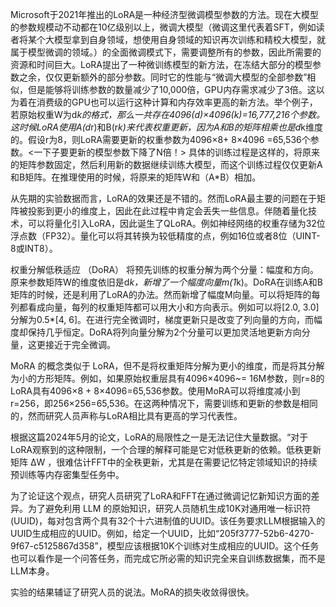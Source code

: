 

Microsoft于2021年推出的LoRA是一种经济型微调模型参数的方法。现在大模型的参数规模动不动都在10亿级别以上，微调大模型（微调这里代表着SFT，例如读者将某个大模型拿到自身领域，想使用自身领域的知识再次训练和精校大模型，就属于模型微调的领域。）的全面微调模式下，需要调整所有的参数，因此所需要的资源和时间巨大。LoRA提出了一种微训练模型的新方法，在冻结大部分的模型参数之余，仅仅更新额外的部分参数。同时它的性能与“微调大模型的全部参数”相似，但是能够将训练参数的数量减少了10,000倍，GPU内存需求减少了3倍。这以为着在消费级的GPU也可以运行这种计算和内存效率更高的新方法。举个例子，若原始权重W为d*k的格式，那么一共存在4096(d)×4096(k)=16,777,216个参数。这时候LoRA使用A(d*r)和B(r*k)来代表权重更新，因为A和B的矩阵相乘也是d*k维度的。假设r为8，则LoRA需要更新的权重参数为4096×8+ 8×4096 =65,536个参数。<一下子要更新的模型参数下降了N倍！> 具体的训练过程是这样的，将原来的矩阵参数固定，然后利用新的数据继续训练大模型，而这个训练过程仅仅更新A和B矩阵。在推理使用的时候，将原来的矩阵W和（A*B）相加。


从先期的实验数据而言，LoRA的效果还是不错的。然而LoRA最主要的问题在于矩阵被投影到更小的维度上，因此在此过程中肯定会丢失一些信息。伴随着量化技术，可以将量化引入LoRA，因此诞生了QLoRA。例如神经网络的权重存储为32位浮点数（FP32）。量化可以将其转换为较低精度的点，例如16位或者8位（UINT-8或INT8）。

权重分解低秩适应 （DoRA） 将预先训练的权重分解为两个分量：幅度和方向。原来参数矩阵W的维度依旧是d*k，新增了一个幅度向量m(1*k)。DoRA在训练A和B矩阵的时候，还是利用了LoRA的办法。然而新增了幅度M向量。可以将矩阵的每列都看成向量，每列的权重矩阵都可以用大小和方向表示。例如可以将[2.0, 3.0]分解为0.5*[4, 6]。在进行完全微调时，梯度更新只是改变了列向量的方向，而幅度却保持几乎恒定。DoRA将列向量分解为2个分量可以更加灵活地更新方向分量，这更接近于完全微调。

MoRA 的概念类似于 LoRA，但不是将权重矩阵分解为更小的维度，而是将其分解为小的方形矩阵。例如，如果原始权重层具有4096×4096~= 16M参数，则r=8的LoRA具有4096×8 + 8×4096=65,536参数。使用MoRA可以将维度减小到r=256，即256×256=65,536。在这两种情况下，需要训练和更新的参数是相同的，然而研究人员声称与LoRA相比具有更高的学习代表性。

根据这篇2024年5月的论文，LoRA的局限性之一是无法记住大量数据。“对于LoRA观察到的这种限制，一个合理的解释可能是它对低秩更新的依赖。低秩更新矩阵 ∆W ，很难估计FFT中的全秩更新，尤其是在需要记忆特定领域知识的持续预训练等内存密集型任务中。

为了论证这个观点，研究人员研究了LoRA和FFT在通过微调记忆新知识方面的差异。为了避免利用 LLM 的原始知识，研究人员随机生成10K对通用唯一标识符 (UUID)，每对包含两个具有32个十六进制值的UUID。该任务要求LLM根据输入的UUID生成相应的UUID。例如，给定一个UUID，比如“205f3777-52b6-4270-9f67-c5125867d358”，模型应该根据10K个训练对生成相应的UUID。这个任务也可以看作是一个问答任务，而完成它所必需的知识完全来自训练数据集，而不是LLM本身。

实验的结果辅证了研究人员的说法。MoRA的损失收敛得很快。
